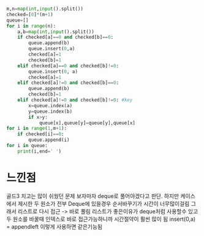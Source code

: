 ```py
m,n=map(int,input().split())
checked=[0]*(m+1)
queue=[]
for i in range(n):
    a,b=map(int,input().split())
    if checked[a]==0 and checked[b]==0:
        queue.append(b)
        queue.insert(0,a)
        checked[a]=1
        checked[b]=1
    elif checked[a]==0 and checked[b]!=0:
        queue.insert(0, a)
        checked[a]=1
    elif checked[a]!=0 and checked[b]==0:
        queue.append(b)
        checked[b]=1
    elif checked[a]!=0 and checked[b]!=0: #key 
        x=queue.index(a)
        y=queue.index(b)
        if x>y:
            queue[x],queue[y]=queue[y],queue[x]
for i in range(1,m+1):
    if checked[i]==0:
        queue.append(i)
for i in queue:
    print(i,end=' ')
```
<h1>느낀점</h1>
골드3 치고는 많이 쉬웠던 문제
보자마자 deque로 풀어야겠다고 판단. 하지만 케이스에서 제시한 두 원소가 전부 Deque에 있을경우 순서바꾸기가 시간이 너무많이걸림
그래서 리스트로 다시 접근
-> 바로 풀림 
리스트가 좋은이유가 deque처럼 사용할수 있고 두 원소를 바꿀때 인덱스로 바로 접근가능하니까 시간절약이 훨씬 많이 됨
insert(0,a) = appendleft 이렇게 사용하면 같은기능됨
